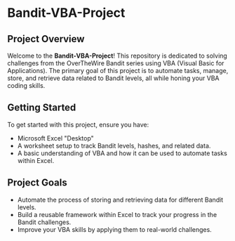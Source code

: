 # Bandit-VBA-Project

## Project Overview

Welcome to the **Bandit-VBA-Project**! This repository is dedicated to solving challenges from the OverTheWire Bandit series using VBA (Visual Basic for Applications). The primary goal of this project is to automate tasks, manage, store, and retrieve data related to Bandit levels, all while honing your VBA coding skills.

## Getting Started

To get started with this project, ensure you have:

- Microsoft Excel "Desktop"
- A worksheet setup to track Bandit levels, hashes, and related data.
- A basic understanding of VBA and how it can be used to automate tasks within Excel.

## Project Goals

- Automate the process of storing and retrieving data for different Bandit levels.
- Build a reusable framework within Excel to track your progress in the Bandit challenges.
- Improve your VBA skills by applying them to real-world challenges.

